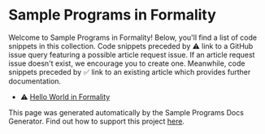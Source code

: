 # Sample Programs in Formality

Welcome to Sample Programs in Formality! Below, you'll find a list of code snippets in this collection. 
    Code snippets preceded by :warning: link to a GitHub 
    issue query featuring a possible article request issue. If an article request issue 
    doesn't exist, we encourage you to create one. Meanwhile, code snippets preceded 
    by :white_check_mark: link to an existing article which provides further documentation.
    

- :warning: [Hello World in Formality](https://github.com//TheRenegadeCoder/sample-programs-website/issues?utf8=%E2%9C%93&q=is%3Aissue+is%3Aopen+hello+world+formality)

This page was generated automatically by the Sample Programs Docs Generator. 
    Find out how to support this project [here](https://github.com/TheRenegadeCoder/sample-programs-docs-generator).